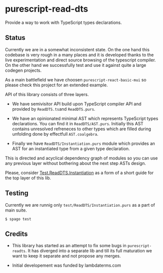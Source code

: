 # purescript-read-dts

Provide a way to work with TypeScript types declarations.



## Status

Currently we are in a somewhat inconsistent state. On the one hand this codebase is very rough in a many places and it is developed thanks to the live experimentation and direct source browsing of the typescript compiler. On the other hand we successfully test and use it against quite a large codegen projects.

As a main battlefield we have choosen `purescript-react-basic-mui` so please check this project for an extended example. 

API of this library consists of three layers.

  * We have semivisitor API build upon TypeScript compiler API and provided by `ReadDTS.ts`and `ReadDTS.purs`.

  * We have an opinionated minimal AST which represents TypeScript types declarations. You can find it in `ReadDTS/AST.purs`. Initially this AST contains unresolved refreneces to other types which are filled during unfolding done by effectfull `AST.coalgebra`.

  * Finally we have `ReadDTS/Instantiation.purs` module which provides an AST for an instantiated type from a given type declaration.

This is directed and acyclical dependency graph of modules so you can use any previous layer without bothering about the next step ASTs design.

Please, consider [Test.ReadDTS.Instantiation](
https://github.com/purescript-codegen/purescript-read-dts/blob/master/test/ReadDTS/Instantiation.purs) as a form of a short guide for the top layer of this lib.


## Testing

Currently we are runnig only `test/ReadDTS/Instantiation.purs` as a part of main suite.

```
$ spago test
```


## Credits

* This library has started as an attempt to fix some bugs in `purescript-readts`. It has diverged into a separate lib and till its full maturation we want to keep it separate and not propose any merges.

* Initial developement was funded by lambdaterms.com
